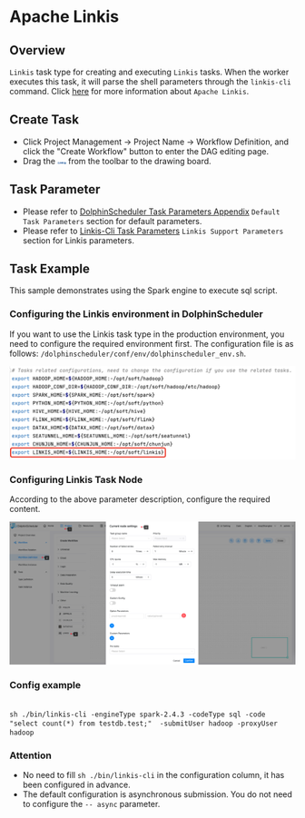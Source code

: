 # Apache Linkis

## Overview

`Linkis` task type for creating and executing `Linkis` tasks. When the worker executes this task, it will parse the shell parameters through the `linkis-cli` command.
Click [here](https://linkis.apache.org/) for more information about `Apache Linkis`.

## Create Task

- Click Project Management -> Project Name -> Workflow Definition, and click the "Create Workflow" button to enter the DAG editing page.
- Drag the <img src="../../../../img/tasks/icons/linkis.png" width="15"/> from the toolbar to the drawing board.

## Task Parameter

[//]: # (TODO: use the commented anchor below once our website template supports this syntax)
[//]: # (- Please refer to [DolphinScheduler Task Parameters Appendix]&#40;appendix.md#default-task-parameters&#41; `Default Task Parameters` section for default parameters.)

- Please refer to [DolphinScheduler Task Parameters Appendix](appendix.md) `Default Task Parameters` section for default parameters.
- Please refer to [Linkis-Cli Task Parameters](https://linkis.apache.org/zh-CN/docs/latest/user-guide/linkiscli-manual) `Linkis Support Parameters` section for Linkis parameters.

## Task Example

This sample demonstrates using the Spark engine to execute sql script.

### Configuring the Linkis environment in DolphinScheduler

If you want to use the Linkis task type in the production environment, you need to configure the required environment first. The configuration file is as follows: `/dolphinscheduler/conf/env/dolphinscheduler_env.sh`.

![linkis_task01](../../../../img/tasks/demo/linkis_task01.png)

### Configuring Linkis Task Node

According to the above parameter description, configure the required content.

![linkis_task02](../../../../img/tasks/demo/linkis_task02.png)

### Config example

```Config

sh ./bin/linkis-cli -engineType spark-2.4.3 -codeType sql -code "select count(*) from testdb.test;"  -submitUser hadoop -proxyUser hadoop 

```

### Attention

- No need to fill `sh ./bin/linkis-cli` in the configuration column, it has been configured in advance.
- The default configuration is asynchronous submission. You do not need to configure the `-- async` parameter.

